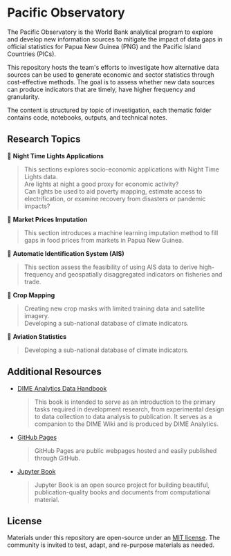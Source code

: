 # Pacific Observatory

The Pacific Observatory is the World Bank analytical program to explore and develop new information sources to mitigate the impact of data gaps in official statistics for Papua New Guinea (PNG) and the Pacific Island Countries (PICs).

This repository hosts the team's efforts to investigate how alternative data sources can be used to generate economic and sector statistics through cost-effective methods. The goal is to assess whether new data sources can produce indicators that are timely, have higher frequency and granularity.

The content is structured by topic of investigation, each thematic folder contains code, notebooks, outputs, and technical notes.

## Research Topics

🔖 **Night Time Lights Applications**
> This sections explores socio-economic applications with Night Time Lights data.  
Are lights at night a good proxy for economic activity?  
Can lights be used to aid poverty mapping, estimate access to electrification, or examine recovery from disasters or pandemic impacts?

🔖 **Market Prices Imputation**
> This section introduces a machine learning imputation method to fill gaps in food prices from markets in Papua New Guinea.

🔖 **Automatic Identification System (AIS)**
> This section assess the feasibility of using AIS data to derive high-frequency and geospatially disaggregated indicators on fisheries and trade.

🔖 **Crop Mapping**
> Creating new crop masks with limited training data and satellite imagery.  
> Developing a sub-national database of climate indicators.

🔖 **Aviation Statistics**
> Developing a sub-national database of climate indicators.

## Additional Resources

- [DIME Analytics Data Handbook](https://worldbank.github.io/dime-data-handbook/)
    > This book is intended to serve as an introduction to the primary tasks required in development research, from experimental design to data collection to data analysis to publication. It serves as a companion to the DIME Wiki and is produced by DIME Analytics.

- [GitHub Pages](https://guides.github.com/features/pages/)
    > GitHub Pages are public webpages hosted and easily published through GitHub.

- [Jupyter Book](https://jupyterbook.org/intro.html)
    > Jupyter Book is an open source project for building beautiful, publication-quality books and documents from computational material.

## License

Materials under this repository are open-source under an [MIT license](LICENSE). The community is invited to test, adapt, and re-purpose materials as needed.
